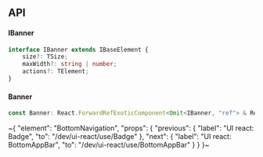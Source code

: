 

## API

#### IBanner

```ts
interface IBanner extends IBaseElement {
    size?: TSize;
    maxWidth?: string | number;
    actions?: TElement;
}
```

#### Banner

```ts
const Banner: React.ForwardRefExoticComponent<Omit<IBanner, "ref"> & React.RefAttributes<unknown>>;
```


~{
  "element": "BottomNavigation",
  "props": {
    "previous": {
      "label": "UI react: Badge",
      "to": "/dev/ui-react/use/Badge"
    },
    "next": {
      "label": "UI react: BottomAppBar",
      "to": "/dev/ui-react/use/BottomAppBar"
    }
  }
}~
